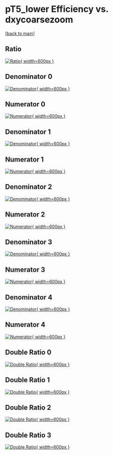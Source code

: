 # pT5_lower Efficiency vs. dxycoarsezoom

[[back to main](./)]



## Ratio

[![Ratio](../mtv/var/pT5_lower_vtr_211_0_eff_dxycoarsezoom.png){ width=600px }](../mtv/var/pT5_lower_vtr_211_0_eff_dxycoarsezoom.pdf)

## Denominator 0

[![Denominator](../mtv/den/pT5_lower_vtr_211_0_eff_dxycoarsezoom_den0.png){ width=600px }](../mtv/den/pT5_lower_vtr_211_0_eff_dxycoarsezoom_den0.pdf)

## Numerator 0

[![Numerator](../mtv/num/pT5_lower_vtr_211_0_eff_dxycoarsezoom_num0.png){ width=600px }](../mtv/num/pT5_lower_vtr_211_0_eff_dxycoarsezoom_num0.pdf)

## Denominator 1

[![Denominator](../mtv/den/pT5_lower_vtr_211_0_eff_dxycoarsezoom_den1.png){ width=600px }](../mtv/den/pT5_lower_vtr_211_0_eff_dxycoarsezoom_den1.pdf)

## Numerator 1

[![Numerator](../mtv/num/pT5_lower_vtr_211_0_eff_dxycoarsezoom_num1.png){ width=600px }](../mtv/num/pT5_lower_vtr_211_0_eff_dxycoarsezoom_num1.pdf)

## Denominator 2

[![Denominator](../mtv/den/pT5_lower_vtr_211_0_eff_dxycoarsezoom_den2.png){ width=600px }](../mtv/den/pT5_lower_vtr_211_0_eff_dxycoarsezoom_den2.pdf)

## Numerator 2

[![Numerator](../mtv/num/pT5_lower_vtr_211_0_eff_dxycoarsezoom_num2.png){ width=600px }](../mtv/num/pT5_lower_vtr_211_0_eff_dxycoarsezoom_num2.pdf)

## Denominator 3

[![Denominator](../mtv/den/pT5_lower_vtr_211_0_eff_dxycoarsezoom_den3.png){ width=600px }](../mtv/den/pT5_lower_vtr_211_0_eff_dxycoarsezoom_den3.pdf)

## Numerator 3

[![Numerator](../mtv/num/pT5_lower_vtr_211_0_eff_dxycoarsezoom_num3.png){ width=600px }](../mtv/num/pT5_lower_vtr_211_0_eff_dxycoarsezoom_num3.pdf)

## Denominator 4

[![Denominator](../mtv/den/pT5_lower_vtr_211_0_eff_dxycoarsezoom_den4.png){ width=600px }](../mtv/den/pT5_lower_vtr_211_0_eff_dxycoarsezoom_den4.pdf)

## Numerator 4

[![Numerator](../mtv/num/pT5_lower_vtr_211_0_eff_dxycoarsezoom_num4.png){ width=600px }](../mtv/num/pT5_lower_vtr_211_0_eff_dxycoarsezoom_num4.pdf)

## Double Ratio 0

[![Double Ratio](../mtv/ratio/pT5_lower_vtr_211_0_eff_dxycoarsezoom_ratio0.png){ width=600px }](../mtv/ratio/pT5_lower_vtr_211_0_eff_dxycoarsezoom_ratio0.pdf)

## Double Ratio 1

[![Double Ratio](../mtv/ratio/pT5_lower_vtr_211_0_eff_dxycoarsezoom_ratio1.png){ width=600px }](../mtv/ratio/pT5_lower_vtr_211_0_eff_dxycoarsezoom_ratio1.pdf)

## Double Ratio 2

[![Double Ratio](../mtv/ratio/pT5_lower_vtr_211_0_eff_dxycoarsezoom_ratio2.png){ width=600px }](../mtv/ratio/pT5_lower_vtr_211_0_eff_dxycoarsezoom_ratio2.pdf)

## Double Ratio 3

[![Double Ratio](../mtv/ratio/pT5_lower_vtr_211_0_eff_dxycoarsezoom_ratio3.png){ width=600px }](../mtv/ratio/pT5_lower_vtr_211_0_eff_dxycoarsezoom_ratio3.pdf)

